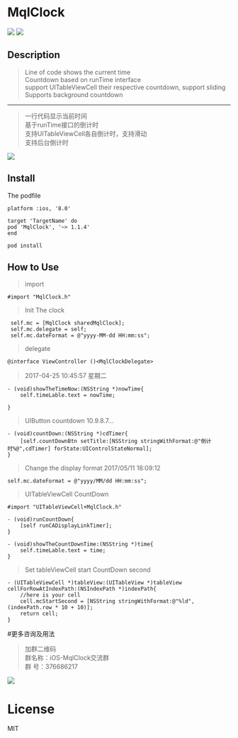# MqlClock
![](https://img.shields.io/github/license/mashape/apistatus.svg)
![](https://img.shields.io/badge/pod-v1.1.4-yellowgreen.svg)



## Description
> Line of code shows the current time  
> Countdown based on runTime interface  
> support UITableViewCell their respective countdown, support sliding  
> Supports background countdown  

***
>一行代码显示当前时间  
>基于runTime接口的倒计时  
>支持UITableViewCell各自倒计时，支持滑动  
>支持后台倒计时  




![](http://o9rpnyegw.bkt.clouddn.com/LJDD.gif)

## Install
The podfile   

```
platform :ios, '8.0'

target 'TargetName' do
pod 'MqlClock', '~> 1.1.4'
end
```


```
pod install

```


## How to Use

>import   

```
#import "MqlClock.h"

```


>Init The clock  

```
 self.mc = [MqlClock sharedMqlClock];
 self.mc.delegate = self;
 self.mc.dateFormat = @"yyyy-MM-dd HH:mm:ss";

```

>delegate   

```
@interface ViewController ()<MqlClockDelegate>

```

>2017-04-25 10:45:57 星期二  

```
- (void)showTheTimeNow:(NSString *)nowTime{
    self.timeLable.text = nowTime;

}
```

>UIButton countdown  10.9.8.7...

```
- (void)countDown:(NSString *)cdTimer{
    [self.countDownBtn setTitle:[NSString stringWithFormat:@"倒计时%@",cdTimer] forState:UIControlStateNormal];
}
```

>Change the display format 2017/05/11 18:09:12  

```
self.mc.dateFormat = @"yyyy/MM/dd HH:mm:ss";
```

>UITableViewCell CountDown 


```
#import "UITableViewCell+MqlClock.h"

- (void)runCountDown{
    [self runCADisplayLinkTimer];
}

- (void)showTheCountDownTime:(NSString *)time{
    self.timeLable.text = time;
}

```
>Set tableViewCell start CountDown second  

```
- (UITableViewCell *)tableView:(UITableView *)tableView cellForRowAtIndexPath:(NSIndexPath *)indexPath{
    //here is your cell
    cell.mcStartSecond = [NSString stringWithFormat:@"%ld",(indexPath.row * 10 + 10)];
    return cell;
}
```

#更多咨询及用法
>加群二维码  
>群名称：iOS-MqlClock交流群  
>群   号：376686217 

![](http://o9rpnyegw.bkt.clouddn.com/iOS-MqlClock%E4%BA%A4%E6%B5%81%E7%BE%A4%E7%BE%A4%E4%BA%8C%E7%BB%B4%E7%A0%81.png)



# License
MIT
